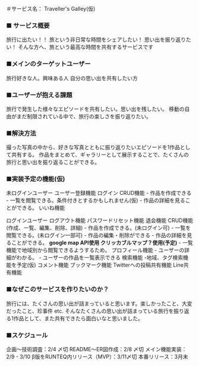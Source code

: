 ＃サービス名： Traveller's Galley(仮)
### ■ サービス概要
  旅行に出たい！！ 旅という非日常な時間をシェアしたい！ 思い出を振り返りたい！
  そんな方へ、旅という最高な時間を共有するサービスです

### ■メインのターゲットユーザー
  旅行好きな人。興味ある人
  自分の思い出を共有したい方

### ■ユーザーが抱える課題
  旅行で発生した様々なエピソードを共有したい。思い出を残したい。
  移動の自由がまだ制限されている中で、旅行の楽しさを振り返りたい。

### ■解決方法
  撮った写真の中から、好きな写真とともに振り返りたいエピソードを1作品として共有する。
  作品をまとめて、ギャラリーとして展示することで、たくさんの旅行と思い出を振り返ることができる。
  
### ■実装予定の機能(仮)
  未ログインユーザー
    ユーザー登録機能
    ログイン
    CRUD機能
      - 作品を作成できる
      - 一覧を閲覧できる。条件付きとするかもしれません(仮)
      - 作品の詳細を見ることができる。
    いいね機能

  ログインユーザー
    ログアウト機能
    パスワードリセット機能
    退会機能
    CRUD機能(作成、一覧、編集、削除、詳細)
      - 作品を作成できる。(未ログイン可)
      - 一覧を閲覧できる。(未ログイン一部可)
      - 作品の編集・削除ができる
      - 作品の詳細を見ることができる。
      **google map API使用 クリッカブルマップ？使用(予定)**
       - 一覧機能で地域別から閲覧できるようするため。
    プロフィール機能
     - ユーザーの詳細がわかる。
     - ユーザーの作品を一覧表示できる
    検索機能
     -地域、タグ検索機能を予定(仮)
    コメント機能
    ブックマーク機能
    Twitterへの投稿共有機能
    Line共有機能

### ■なぜこのサービスを作りたいのか？
  旅行には、たくさんの思い出が詰まっていると思います。楽しかったこと、大変だったこと、珍事件 etc.
  そんなたくさんの思い出が詰まっている旅行を振り返る1作品として、また共有できたら面白いなと思いました。

### ■スケジュール
  企画〜技術調査：2/4 〆切
  README〜ER図作成：2/8 〆切
  メイン機能実装：2/9 - 3/10
  β版をRUNTEQ内リリース（MVP）：3/11〆切
  本番リリース：3月末